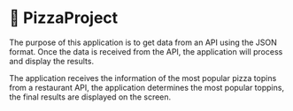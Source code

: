 # :pizza: PizzaProject
The purpose of this application is to get data from an API using the JSON format. 
Once the data is received from the API, the application will process and display 
the results. 

The application receives the information of the most popular pizza topins from 
a restaurant API, the application determines the most popular toppins, 
the final results are displayed on the screen. 
